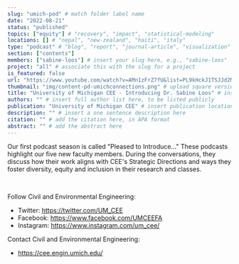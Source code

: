 ```yaml
---
slug: "umich-pod" # match folder label name
date: "2022-08-21"
status: "published"
topics: ["equity"] # "recovery", "impact", "statistical-modeling"
locations: [] # "nepal", "new-zealand", "haiti", "italy"
type: "podcast" # "blog", "report", "journal-article", "visualization"
section: ["contents"]
members: ["sabine-loos"] # insert your slug here, e.g., "sabine-loos"
project: "all" # associate this with the slug for a project
is_featured: false
url: "https://www.youtube.com/watch?v=AMn1zFrZ7fU&list=PL9kHckJ1TSJJd2MKd--MuDwA1HS2kRvYy&index=3" # include link to open pdf file
thumbnail: "img/content-pd-umichconnections.png" # upload square version of the content to img folder and add source here, e.g., "img/content-b-ier-nepal.png"
title: "University of Michigan CEE - Introducing Dr. Sabine Loos" # insert title here
authors: "" # insert full author list here, to be listed publicly
publication: "University of Michigan CEE" # insert publication location here (like the journal)
description: "" # insert a one sentence description here
citation: "" # add the citation here, in APA format
abstract: "" # add the abstract here
---
```



Our first podcast season is called "Pleased to Introduce..." These podcasts highlight our five new faculty members. During the conversations, they discuss how their work aligns with CEE's Strategic Directions and ways they foster diversity, equity and inclusion in their research and classes.

<br />

<YouTubeEmbed video-src="https://www.youtube.com/embed/AMn1zFrZ7fU" title="Connections & Directions | Pleased to Introduce... | Dr. Sabine Loos"/>

Follow Civil and Environmental Engineering:

-   Twitter: [https://twitter.com/UM_CEE​ ](https://twitter.com/UM_CEE​)
-   Facebook: [https://www.facebook.com/UMCEEFA​ ](https://www.facebook.com/UMCEEFA)
-   Instagram: [https://www.instagram.com/um_cee/​ ](https://www.instagram.com/um_cee/)

Contact Civil and Environmental Engineering:

-   https://cee.engin.umich.edu/
